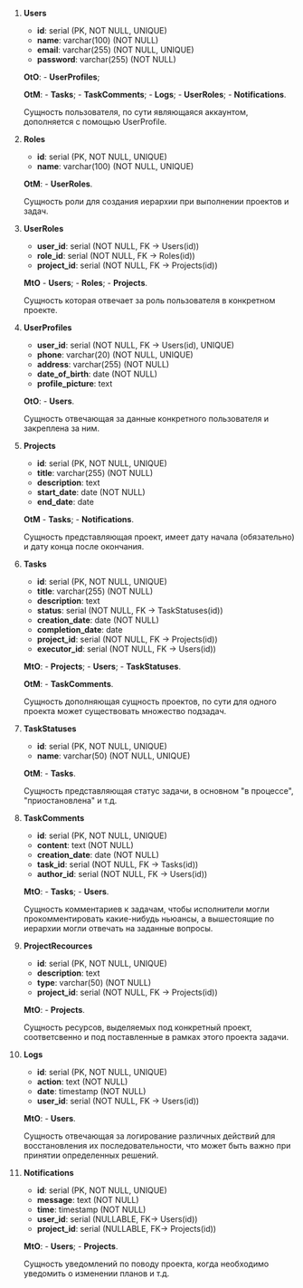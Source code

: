 1. **Users**
	- **id**: serial (PK, NOT NULL, UNIQUE)
	- **name**: varchar(100) (NOT NULL)
	- **email**: varchar(255) (NOT NULL, UNIQUE)
	- **password**: varchar(255) (NOT NULL)

	**OtO**:
		- **UserProfiles**;
		
	**OtM**:
		- **Tasks**;
		- **TaskComments**;
		- **Logs**;
		- **UserRoles**;
		- **Notifications**.

	Сущность пользователя, по сути являющаяся аккаунтом, дополняется с помощью UserProfile.

2. **Roles**
	- **id**: serial (PK, NOT NULL, UNIQUE)
	- **name**: varchar(100) (NOT NULL, UNIQUE)

	**OtM**:
		- **UserRoles**.
		
	Сущность роли для создания иерархии при выполнении проектов и задач.
	
	
3. **UserRoles**
	- **user_id**: serial (NOT NULL, FK -> Users(id))
	- **role_id**: serial (NOT NULL, FK -> Roles(id))
	- **project_id**: serial (NOT NULL, FK -> Projects(id))
	
	**MtO**
		- **Users**;
		- **Roles**;
		- **Projects**.
	
	Сущность которая отвечает за роль пользователя в конкретном проекте.
	

4. **UserProfiles**
	- **user_id**: serial (NOT NULL, FK -> Users(id), UNIQUE)
	- **phone**: varchar(20) (NOT NULL, UNIQUE)
	- **address**: varchar(255) (NOT NULL)
	- **date_of_birth**: date (NOT NULL)
	- **profile_picture**: text

	**OtO**:
		- **Users**.
		
	Сущность отвечающая за данные конкретного пользователя и закреплена за ним.
	

5. **Projects**
	- **id**: serial (PK, NOT NULL, UNIQUE)
	- **title**: varchar(255) (NOT NULL)
	- **description**: text
	- **start_date**: date (NOT NULL)
	- **end_date**: date
	
	**OtM**
		- **Tasks**;
		- **Notifications**.
	
	Сущность представляющая проект, имеет дату начала (обязательно) и дату конца после окончания.
	
	
6. **Tasks**
	- **id**: serial (PK, NOT NULL, UNIQUE)
	- **title**: varchar(255) (NOT NULL)
	- **description**: text
	- **status**: serial (NOT NULL, FK -> TaskStatuses(id))
	- **creation_date**: date (NOT NULL)
	- **completion_date**: date
	- **project_id**: serial (NOT NULL, FK -> Projects(id))
	- **executor_id**: serial (NOT NULL, FK -> Users(id))
	
	**MtO**:
		- **Projects**;
		- **Users**;
		- **TaskStatuses**.
		
	**OtM**:
		- **TaskComments**.
	
	Сущность дополняющая сущность проектов, по сути для одного проекта может существовать множество подзадач.
	
	
7. **TaskStatuses**
	- **id**: serial (PK, NOT NULL, UNIQUE)
	- **name**: varchar(50) (NOT NULL, UNIQUE)
	
	**OtM**:
		- **Tasks**.

	Сущность представляющая статус задачи, в основном "в процессе", "приостановлена" и т.д.


8. **TaskComments**
	- **id**: serial (PK, NOT NULL, UNIQUE)
	- **content**: text (NOT NULL)
	- **creation_date**: date (NOT NULL)
	- **task_id**: serial (NOT NULL, FK -> Tasks(id))
	- **author_id**: serial (NOT NULL, FK -> Users(id))
	
	**MtO**:
		- **Tasks**;
		- **Users**.
		
	Сущность комментариев к задачам, чтобы исполнители могли прокомментировать какие-нибудь ньюансы, а вышестоящие по иерархии могли отвечать на заданные вопросы.
	
	
9. **ProjectRecources**
	- **id**: serial (PK, NOT NULL, UNIQUE)
	- **description**: text
	- **type**: varchar(50) (NOT NULL)
	- **project_id**: serial (NOT NULL, FK -> Projects(id))
	
	**MtO**:
		- **Projects**.
		
	Сущность ресурсов, выделяемых под конкретный проект, соответсвенно и под поставленные в рамках этого проекта задачи.
	
	
10. **Logs**
	- **id**: serial (PK, NOT NULL, UNIQUE)
	- **action**: text (NOT NULL)
	- **date**: timestamp (NOT NULL)
	- **user_id**: serial (NOT NULL, FK -> Users(id))
	
	**MtO**:
		- **Users**.
		
	Сущность отвечающая за логирование различных действий для восстановления их последовательности, что может быть важно при принятии определенных решений.
	
	
11. **Notifications**
	- **id**: serial (PK, NOT NULL, UNIQUE)
	- **message**: text (NOT NULL)
	- **time**: timestamp (NOT NULL)
	- **user_id**: serial (NULLABLE, FK-> Users(id))
	- **project_id**: serial (NULLABLE, FK-> Projects(id))
	
	**MtO**:
		- **Users**;
		- **Projects**.
		
	Сущность уведомлений по поводу проекта, когда необходимо уведомить о изменении планов и т.д.